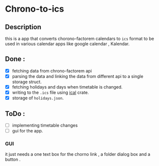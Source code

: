 # Chrono-to-ics

## Description 

this is a app that converts chorono-factorem calendars to `ics` format to be used in various calendar apps like google calendar , Kalendar.

## Done : 
- [x] fetching data from chrono-factorem api 
- [x] parsing the data and linking the data from different api to a single storage struct.
- [x] fetching holidays and days when timetable is changed. 
- [x] writing to the `.ics` file using [ical](https://crates.io/crates/ical) crate. 
- [x] storage of `holidays.json`. 
  
## ToDo : 
- [ ] implementing timetable changes
- [ ] gui for the app.
  
### GUI 
it just needs a one text box for the chorno link , a folder dialog box and a button . 
